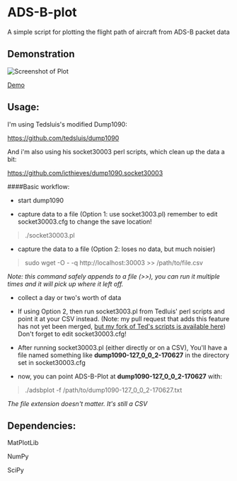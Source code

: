 # ADS-B-plot
A simple script for plotting the flight path of aircraft from ADS-B packet data

## Demonstration
![Screenshot of Plot](http://i.imgur.com/cTYEhHb.png "One day's worth of Aircraft")

[Demo](https://www.youtube.com/watch?v=sP1jinxQsgs&feature=youtu.be)


## Usage:
I'm using Tedsluis's modified Dump1090:

https://github.com/tedsluis/dump1090

And i'm also using his socket30003 perl scripts, which clean up the data a bit:

 https://github.com/icthieves/dump1090.socket30003

####Basic workflow:

* start dump1090

* capture data to a file (Option 1: use socket3003.pl) remember to edit socket30003.cfg to change the save location!

> ./socket30003.pl

* capture the data to a file (Option 2: loses no data, but much noisier)

> sudo wget -O - -q http://localhost:30003 >> /path/to/file.csv

_Note: this command safely appends to a file (>>), you can run it multiple times and it will pick up where it left off._

* collect a day or two's worth of data

* If using Option 2, then run socket3003.pl from Tedluis' perl scripts and point it at your CSV instead. (Note: my pull request that adds this feature has not yet been merged, [but my fork of Ted's scripts is available here](https://github.com/icthieves/dump1090.socket30003)) Don't forget to edit socket30003.cfg!

* After running socket30003.pl (either directly or on a CSV), You'll have a file named something like **dump1090-127_0_0_2-170627** in the directory set in socket30003.cfg

* now, you can point ADS-B-Plot at **dump1090-127_0_0_2-170627** with:

> ./adsbplot -f /path/to/dump1090-127_0_0_2-170627.txt

*The file extension doesn't matter. It's still a CSV*




## Dependencies:
MatPlotLib

NumPy

SciPy
